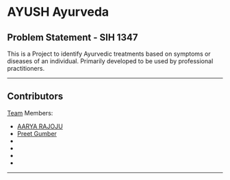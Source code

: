 # AYUSH Ayurveda

## Problem Statement - SIH 1347 

This is a Project to identify Ayurvedic treatments based on symptoms or diseases of an individual. Primarily developed to be used by professional practitioners.

---

## Contributors

[Team](https://github.com/Tech-Breezers) Members:

- [AARYA RAJOJU](https://github.com/aaryarajoju)
- [Preet Gumber]()
- []()
- []()
- []()
- []()

---
